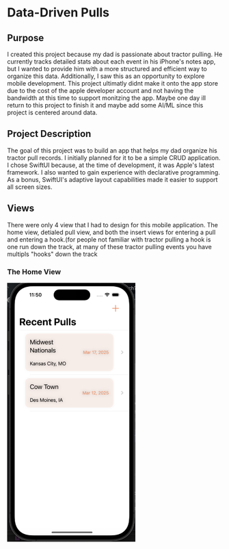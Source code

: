 # Data-Driven Pulls
## Purpose
I created this project because my dad is passionate about tractor pulling. He currently tracks detailed stats about each event in his iPhone's notes app, but I wanted to provide him with a more structured and efficient way to organize this data. Additionally, I saw this as an opportunity to explore mobile development. This project ultimatly didnt make it onto the app store due to the cost of the apple developer account and not having the bandwidth at this time to support monitzing the app. Maybe one day ill return to this project to finish it and maybe add some AI/ML since this project is centered around data.

## Project Description
The goal of this project was to build an app that helps my dad organize his tractor pull records. I initially planned for it to be a simple CRUD application. I chose SwiftUI because, at the time of development, it was Apple's latest framework. I also wanted to gain experience with declarative programming. As a bonus, SwiftUI's adaptive layout capabilities made it easier to support all screen sizes.

## Views
There were only 4 view that I had to design for this mobile application. The home view, detialed pull view, and both the insert views for entering a pull and entering a hook.(for people not familiar with tractor pulling a hook is one run down the track, at many of these tractor pulling events you have multipls "hooks" down the track

### The Home View

<img src="Assets/HomeView.png" width="300">
